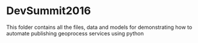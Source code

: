 # DevSummit2016
This folder contains all the files, data and models for demonstrating how to automate publishing geoprocess services using python
